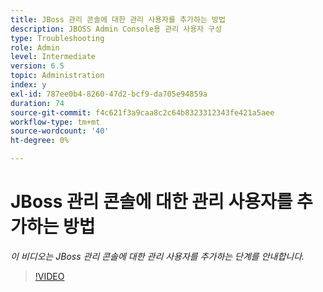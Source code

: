 ```yaml
---
title: JBoss 관리 콘솔에 대한 관리 사용자를 추가하는 방법
description: JBOSS Admin Console용 관리 사용자 구성
type: Troubleshooting
role: Admin
level: Intermediate
version: 6.5
topic: Administration
index: y
exl-id: 787ee0b4-8260-47d2-bcf9-da705e94859a
duration: 74
source-git-commit: f4c621f3a9caa8c2c64b8323312343fe421a5aee
workflow-type: tm+mt
source-wordcount: '40'
ht-degree: 0%

---
```


# JBoss 관리 콘솔에 대한 관리 사용자를 추가하는 방법

*이 비디오는 JBoss 관리 콘솔에 대한 관리 사용자를 추가하는 단계를 안내합니다.*

>[!VIDEO](https://video.tv.adobe.com/v/335484?quality=12&learn=on)
